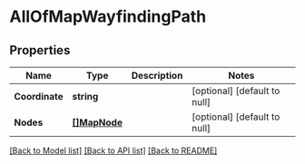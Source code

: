 # AllOfMapWayfindingPath

## Properties
Name | Type | Description | Notes
------------ | ------------- | ------------- | -------------
**Coordinate** | **string** |  | [optional] [default to null]
**Nodes** | [**[]MapNode**](map_node.md) |  | [optional] [default to null]

[[Back to Model list]](../README.md#documentation-for-models) [[Back to API list]](../README.md#documentation-for-api-endpoints) [[Back to README]](../README.md)

